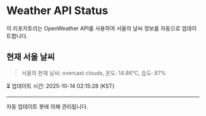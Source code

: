 
# Weather API Status

이 리포지토리는 OpenWeather API를 사용하여 서울의 날씨 정보를 자동으로 업데이트합니다.

## 현재 서울 날씨
> 서울의 현재 날씨: overcast clouds, 온도: 14.86°C, 습도: 87%

⏳ 업데이트 시간: 2025-10-14 02:15:28 (KST)

---
자동 업데이트 봇에 의해 관리됩니다.
